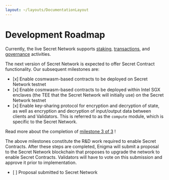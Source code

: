 ```yaml
---
layout: ~/layouts/DocumentationLayout
---
```


# Development Roadmap

Currently, the live Secret Network supports [staking](/developers/node-operators/validators/validators), [transactions](/protocol/transactions), and [governance](./../protocol/governance) activities.

The next version of Secret Network is expected to offer Secret Contract functionality. Our subsequent milestones are:

*   \[x\] Enable cosmwasm-based contracts to be deployed on Secret Network testnet
*   \[x\] Enable cosmwasm-based contracts to be deployed within Intel SGX enclaves (the TEE that the Secret Network will initially use) on the Secret Network testnet
*   \[x\] Enable key-sharing protocol for encryption and decryption of state, as well as encryption and decryption of input/output data between clients and Validators. This is referred to as the `compute` module, which is specific to the Secret Network.

Read more about the completion of [milestone 3 of 3](https://blog.scrt.network/secret-contracts-update-milestone-3-of-3-is-complete) !

The above milestones constitute the R&D work required to enable Secret Contracts. After these steps are completed, Enigma will submit a proposal to the Secret Network blockchain that proposes to upgrade the network to enable Secret Contracts. Validators will have to vote on this submission and approve it prior to implementation.

*   \[ \] Proposal submitted to Secret Network
